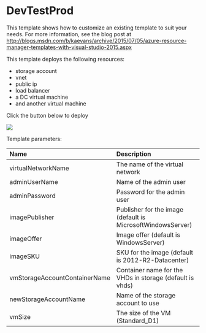 # DevTestProd

This template shows how to customize an existing template to suit your needs.  For more information, see the blog post at <a href="http://blogs.msdn.com/b/kaevans/archive/2015/07/05/azure-resource-manager-templates-with-visual-studio-2015.aspx">http://blogs.msdn.com/b/kaevans/archive/2015/07/05/azure-resource-manager-templates-with-visual-studio-2015.aspx</a>

This template deploys the following resources:
<ul><li>storage account</li><li>vnet</li><li>public ip</li><li>load balancer</li><li>a DC virtual machine</li><li>and another virtual machine</li></ul>


Click the button below to deploy

<a href="https://portal.azure.com/#create/Microsoft.Template/uri/https%3A%2F%2Fraw.githubusercontent.com%2Fkaevans%2Fdevtestprod%2Fmaster%2Fdevtestprod%2Ftemplates%2FLoadBalancedVirtualMachine.json" target="_blank">
    <img src="http://azuredeploy.net/deploybutton.png"/>
</a>


Template parameters:

| Name   | Description    |
|:--- |:---|
| virtualNetworkName | The name of the virtual network |
| adminUserName | Name of the admin user    |
| adminPassword| Password for the admin user |
| imagePublisher | Publisher for the image (default is MicrosoftWindowsServer) |
| imageOffer | Image offer (default is WindowsServer) |
| imageSKU | SKU for the image (default is 2012-R2-Datacenter) |
| vmStorageAccountContainerName | Container name for the VHDs in storage (default is vhds) |
| newStorageAccountName | Name of the storage account to use |
| vmSize | The size of the VM (Standard_D1) |





